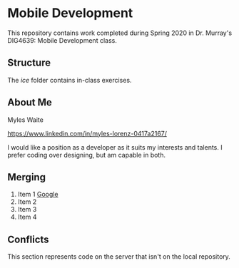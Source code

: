 # Mobile Development
This repository contains work completed during Spring 2020 in Dr. Murray's DIG4639: Mobile Development class.

## Structure
The *ice* folder contains in-class exercises. 

## About Me
Myles Waite

https://www.linkedin.com/in/myles-lorenz-0417a2167/

I would like a position as a developer as it suits my interests and talents. I prefer coding over designing, but am capable in both.

## Merging
1. Item 1 [Google](https://www.google.com)
1. Item 2
1. Item 3
1. Item 4

## Conflicts
This section represents code on the server that isn't on the local repository.
